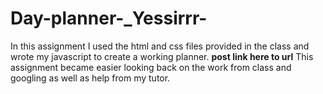 # Day-planner-_Yessirrr-
In this assignment I used the html and css files provided in the class and wrote my javascript to create a working planner.
**post link here to url**
This assignment became easier looking back on the work from class and googling as well as help from my tutor. 